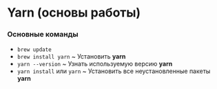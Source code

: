# Yarn (основы работы)


### Основные команды

* `brew update`
* `brew install yarn`   ~   Установить __yarn__
* `yarn --version`   ~   Узнать используемую версию __yarn__
* `yarn install` или `yarn`   ~   Установить все неустановленные пакеты __yarn__
